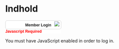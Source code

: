 # Indhold

<!-- BEGIN SENTRY AJAX LOGIN FORM - version 3.1 (Beta Build A) - Member Login Code Copyright © Sentrylogin.com, Shawn, Co. https://www.sentrylogin.com -->
<META HTTP-EQUIV="CACHE-CONTROL" CONTENT="NO-CACHE">
<META HTTP-EQUIV="PRAGMA" CONTENT="NO-CACHE">
<style>
.handCursor {
cursor:pointer;
cursor:hand;
} 
#magicGroup form {
margin: 0;
padding: 0; 
}
#magicGroup A:link {text-decoration: none; color:black;}
#magicGroup A:visited {text-decoration: none; color:black;}
#magicGroup A:active {text-decoration: none; color:black;}
#magicGroup A:hover {text-decoration: none; color:black;}
.clearfix:after{
  content:".";display:block;height:0;clear:both;visibility:hidden;
}
  .spacer0{clear:both; height:0px; margin:0px; padding:0px; line-height:0px; font-size:0px;}
  .spacer{clear:both; height:1px; margin:0px; padding:0px; line-height:0px; font-size:0px;}
  .spacer2{clear:both; height:2px; margin:0px; padding:0px; line-height:0px; font-size:0px;}
  .spacer3{clear:both; height:3px; margin:0px; padding:0px; line-height:0px; font-size:0px;}
  .spacer4{clear:both; height:4px; margin:0px; padding:0px; line-height:0px; font-size:0px;}
  .spacer5{clear:both; height:5px; margin:0px; padding:0px; line-height:0px; font-size:0px;}
  .spacer10{clear:both; height:10px; margin:0px; padding:0px; line-height:0px; font-size:0px;}
  .spacer20{clear:both; height:20px; margin:0px; padding:0px; line-height:0px; font-size:0px;}
  </style>
  <script type="text/javascript" src="https://www.sentrylogin.com/sentry/scripts/Sentry_AJAX.js"></script>
  <div id="Settings" ALIGNMENT="CENTER" MANNER="GROW" style="display:none;"></div>
  
  <div id="Sentry_outermost" style="width:175px; position:relative;"> 
  
  
  <form name="Sentry_login_form" onsubmit="sentryLogin();">
  <div style="height:1px;"><a href="https://www.sentrylogin.com"><img src="https://www.sentrylogin.com/sentry/images/logo.gif" alt="Sentry Password Protection Member Login" width="2" height="1" border="0"></a></div>
  <div id="TopBar" onclick="Sentry_onClick(this.id);" class="handCursor" style="width:175px; background-color:White; padding-top:2px; padding-bottom:2px; border-width:1px; border-style:solid; border-color:LightGray; border-radius: 6px;">
  <div id="Sentry_label" style="text-align: right; font-family:sans-serif; font-size:12px; font-weight:bold; margin-bottom:3px;"><span id="Sentry_label_span" style="padding-right:10px; padding-left:5px;">Member Login</span><span id="downArrow"><img src="https://www.sentrylogin.com/sentry/images/down_arrow.png" align="baseline" style="margin-right:5px;"></span></div></div>
  <div id="magicGroup" style="z-index: 10000; background-color:white; text-align:left; position:absolute; left: -9999px; width:175px; padding-top:15px; border-style:solid; border-color:LightGray; border-top-width:0px; border-right-width:1px; border-bottom-width:1px; border-left-width:1px; border-radius: 6px;">
  <div id="messages" style="display:none; padding-left:15px; padding-right:15px; padding-bottom:15px; font-family: Arial; font-size:12px; color: red;">.</div>
  <div id="Sentry_emailDiv" style="width:146px; margin-left:15px;"><span style="text-align:left;"> 
  <input type="text" id="Sentry_email" style="padding-left: 3px; border-style:solid; border-width:1px; border-color:LightGray; border-radius: 6px; width:146px; height:24px;" onfocus="Sentry_onfocus(this.id);" onkeydown="Sentry_onkeydown(event, this.id);" onkeyup="Sentry_onkeyup(this.value, this.id, event);" onblur="Sentry_onblur(this.value, this.id);" value="E-mail Address"></span></div>
  <div id="Sentry_passwordDiv" style="width:146px; margin-left:15px; margin-top:2px;"><span style="text-align:left;"> 
  <input type="text" id="Sentry_password" style=" padding-left: 3px; border-style:solid; border-width:1px; border-color:LightGray; border-radius: 6px; width:146px; height:24px;" onfocus="Sentry_onfocus(this.id);" onkeydown="Sentry_onkeydown(event, this.id);" onkeyup="Sentry_onkeyup(this.value, this.id, event);" onblur="Sentry_onblur(this.value, this.id);" value="Password"></span> </div>
  <div id="Sentry_HIDpasswordDiv" style="width:146px; display: none; margin-left:15px; margin-top:2px;"><span style="text-align:left;">
  <input type="password" id="Sentry_HIDpassword" style=" padding-left: 3px; border-style:solid; border-width:1px; border-color:LightGray; border-radius: 6px; width:146px; height:24px;" onfocus="Sentry_onfocus(this.id);" onkeydown="Sentry_onkeydown(event, this.id);" onkeyup="Sentry_onkeyup(this.value, this.id, event);" onblur="Sentry_onblur(this.value, this.id);"></span></div>
  <div id="unHideDiv" style="margin-bottom:5px; font-family:Arial; font-size:10px;"><span id="forgotSpan" onclick="Sentry_onClick(this.id);" style="vertical-align:top; margin-left:15px; font-family:Arial; font-size:10px; color:gray;" class="handCursor">Forgot?</span> 
  <input type="checkbox" id="unHide" style="height:12px; width:10px; margin:4px; display:none;" value="1">
  <span id="unHideSpan" style="width:25px; vertical-align:top; font-family: Arial;font-size:10px; color:gray; margin-left:78px;" onclick="Sentry_onClick(this.id);" class="handCursor" title="Do not reveal password in public">Show</span></div>
  <div id="buttonDiv" style="float:left; width:45px; margin-left:15px;"> 
  
  <button type="button" onclick="sentryLogin();" style="height:25px; padding:2; width:45px; font-family:Arial; font-size:11px;" id="Sentry_button">Go</button></div>
  <div id="psistDiv" style="float:left; width:98px; text-align:right; margin-top:10px; margin-right:15px;"> 
  <input id="psist" type="checkbox" value="1" style="height:10px; width:10px; margin:0; margin-bottom:2px; margin-right:2px;" class="handCursor" title="Do not use when in public" onclick="Sentry_onClick(this.id);">
  <span id="psistSpan" style="font-family: Arial;font-size:10px; color:gray;" onclick="Sentry_onClick(this.id);" class="handCursor" title="Do not use when in public">Stay Logged In</span></div>
  <div class="spacer0"> </div>
  <div class="spacer10"> </div>
  <div id="goInside" style="font-family: Arial;font-size:12px; text-align: right; margin-top:10px; margin-right:15px; margin-bottom:5px; margin-left:15px; display:none;"><span id="goInsideSpan" class="handCursor" style="font-weight:bold;">.</span></div>
  <div id="myProfile" onclick="Sentry_onClick(this.id);" style="font-family: Arial;font-size:12px; font-weight:bold; text-align: right; margin-top:2px; margin-right:15px; margin-left:15px;" class="handCursor">My Profile</div>
  <div id="signUp" style="font-family: Arial;font-size:12px; font-weight:bold; text-align: right; margin-top:2px; margin-right:15px; margin-bottom:5px; margin-left:15px;"><a href="https://www.sentrylogin.com/sentry/member_signup_list.asp?Site_ID=22367" title="Click to Subscribe Now">Sign Up</a> </div>
  <div id="logOut" style="font-family: Arial;font-size:12px; font-weight:bold; text-align: right; margin-top:2px; margin-right:15px; margin-bottom:5px; margin-left:15px; display:none;"><span class="handCursor" onClick="LogOut();">Log Out</span></div>
  <div class="spacer0"> </div>
  <div id="xbox" style="margin-top:12px;"><img id="xout" onclick="Sentry_onClick(this.id);" src="https://www.sentrylogin.com/sentry/images/x.png" style="margin:2px; margin-right:9px;" class="handCursor"></div>
  <div class="spacer5"> </div>
  </div>
  <input id="Sentry_ID" type="hidden" value="22367">
  <input id="univ" type="hidden" value="1">
  <div id="Sentry_noJSLogin" style="width:175px; background-color:white;"><span style="color:red; font-family: Arial;font-size:12px; font-weight:bold;">Javascript Required</span></div>
  </form>
  </div>
  <div id="Sentry_loggingIn" style="width:175px; display:none;">
  <img src="https://www.sentrylogin.com/sentry/images/wait_animated_sentry.gif">
  </div>
  <div id="Sentry_In" style="display:none;">For testing.
  </div>
  <script language="JavaScript" type="text/JavaScript">initializeSentry(); 
  </script>
  <noscript>You must have JavaScript enabled in order to log in.</noscript>
  <!-- END SENTRY AJAX LOGIN FORM -->